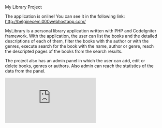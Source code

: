 My Library Project

The application is online! You can see it in the following link:
http://belginecem.000webhostapp.com/


MyLibrary is a personal library application written with PHP and CodeIgniter framework. 
With the application, the user can list the books and the detailed descriptions of each of them, 
filter the books with the author or with the genres,
execute search for the book with the name, author or genre,
reach the descripted pages of the books from the search results.

The project also has an admin panel in which the user can 
add, edit or delete books, genres or authors. Also admin can reach the statistics of the data from the panel.


![Home Page](https://dosya.co/yzufgzsiu0jw/library.png.html)

